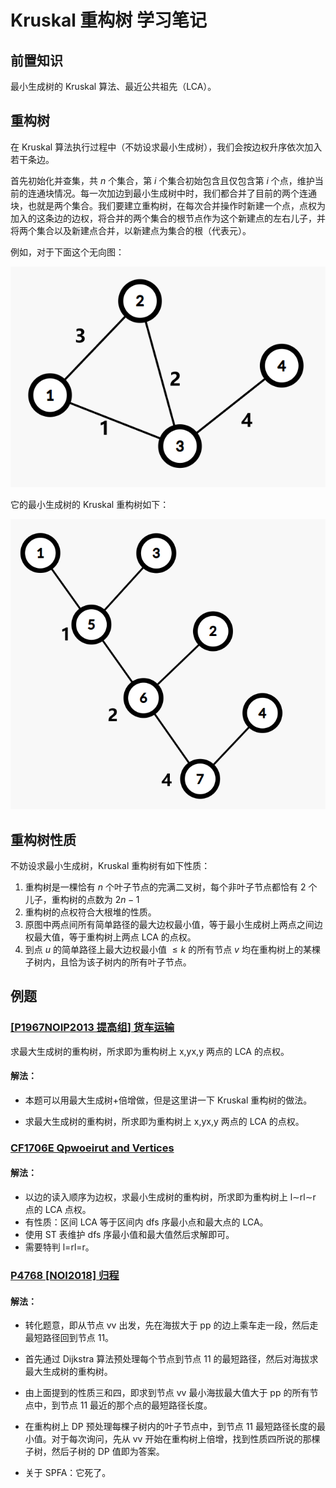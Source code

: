 # Kruskal 重构树 学习笔记

## 前置知识

最小生成树的 Kruskal 算法、最近公共祖先（LCA）。

## 重构树

在 Kruskal 算法执行过程中（不妨设求最小生成树），我们会按边权升序依次加入若干条边。

首先初始化并查集，共 $n$ 个集合，第 $i$ 个集合初始包含且仅包含第 $i$ 个点，维护当前的连通块情况。每一次加边到最小生成树中时，我们都合并了目前的两个连通块，也就是两个集合。我们要建立重构树，在每次合并操作时新建一个点，点权为加入的这条边的边权，将合并的两个集合的根节点作为这个新建点的左右儿子，并将两个集合以及新建点合并，以新建点为集合的根（代表元）。

例如，对于下面这个无向图：

![](..\images\01.png)

它的最小生成树的 Kruskal 重构树如下：

![](..\images\02.png)

## 重构树性质

不妨设求最小生成树，Kruskal 重构树有如下性质：

1. 重构树是一棵恰有 $n$ 个叶子节点的完满二叉树，每个非叶子节点都恰有 $2$ 个儿子，重构树的点数为 $2n−1$
2. 重构树的点权符合大根堆的性质。
3. 原图中两点间所有简单路径的最大边权最小值，等于最小生成树上两点之间边权最大值，等于重构树上两点 LCA 的点权。
4. 到点 $u$ 的简单路径上最大边权最小值 $≤k$ 的所有节点 $v$ 均在重构树上的某棵子树内，且恰为该子树内的所有叶子节点。

## 例题

###  [[P1967NOIP2013 提高组] 货车运输](https://www.luogu.com.cn/problem/P1967)

求最大生成树的重构树，所求即为重构树上 x,yx,y 两点的 LCA 的点权。

#### 解法：

- 本题可以用最大生成树+倍增做，但是这里讲一下 Kruskal 重构树的做法。

- 求最大生成树的重构树，所求即为重构树上 x,yx,y 两点的 LCA 的点权。

### [CF1706E Qpwoeirut and Vertices](https://www.luogu.com.cn/problem/CF1706E)

#### 解法：

- 以边的读入顺序为边权，求最小生成树的重构树，所求即为重构树上 l∼rl∼r 点的 LCA 点权。
- 有性质：区间 LCA 等于区间内 dfs 序最小点和最大点的 LCA。
- 使用 ST 表维护 dfs 序最小值和最大值然后求解即可。
- 需要特判 l=rl=r。

### [P4768 [NOI2018] 归程](https://www.luogu.com.cn/problem/P4768)

#### 解法：

- 转化题意，即从节点 vv 出发，先在海拔大于 pp 的边上乘车走一段，然后走最短路径回到节点 11。

- 首先通过 Dijkstra 算法预处理每个节点到节点 11 的最短路径，然后对海拔求最大生成树的重构树。

- 由上面提到的性质三和四，即求到节点 vv 最小海拔最大值大于 pp 的所有节点中，到节点 11 最近的那个点的最短路径长度。

- 在重构树上 DP 预处理每棵子树内的叶子节点中，到节点 11 最短路径长度的最小值。对于每次询问，先从 vv 开始在重构树上倍增，找到性质四所说的那棵子树，然后子树的 DP 值即为答案。
- 关于 SPFA：它死了。